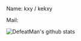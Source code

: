 Name: kxy / kekxy

Mail:

![DefeatMan's github stats](https://github-readme-stats.vercel.app/api?username=DefeatMan&show_icons=true&theme=radical)

